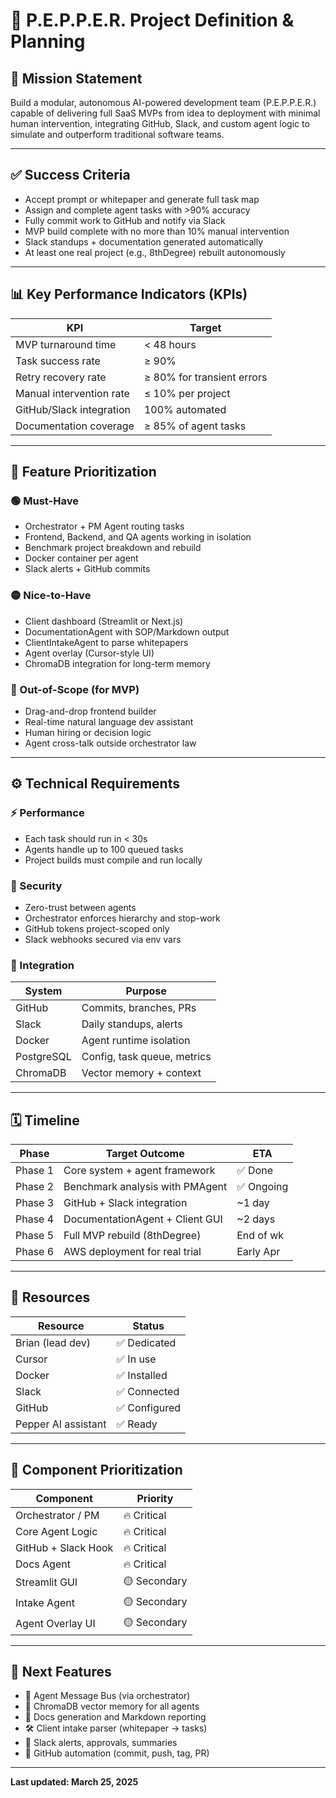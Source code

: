 # 📄 P.E.P.P.E.R. Project Definition & Planning

## 🚀 Mission Statement

Build a modular, autonomous AI-powered development team (P.E.P.P.E.R.) capable of delivering full SaaS MVPs from idea to deployment with minimal human intervention, integrating GitHub, Slack, and custom agent logic to simulate and outperform traditional software teams.

---

## ✅ Success Criteria

- Accept prompt or whitepaper and generate full task map
- Assign and complete agent tasks with >90% accuracy
- Fully commit work to GitHub and notify via Slack
- MVP build complete with no more than 10% manual intervention
- Slack standups + documentation generated automatically
- At least one real project (e.g., 8thDegree) rebuilt autonomously

---

## 📊 Key Performance Indicators (KPIs)

| KPI                          | Target                       |
|-----------------------------|------------------------------|
| MVP turnaround time         | < 48 hours                   |
| Task success rate           | ≥ 90%                        |
| Retry recovery rate         | ≥ 80% for transient errors   |
| Manual intervention rate    | ≤ 10% per project            |
| GitHub/Slack integration    | 100% automated               |
| Documentation coverage      | ≥ 85% of agent tasks         |

---

## 🧱 Feature Prioritization

### 🟢 Must-Have
- Orchestrator + PM Agent routing tasks
- Frontend, Backend, and QA agents working in isolation
- Benchmark project breakdown and rebuild
- Docker container per agent
- Slack alerts + GitHub commits

### 🟡 Nice-to-Have
- Client dashboard (Streamlit or Next.js)
- DocumentationAgent with SOP/Markdown output
- ClientIntakeAgent to parse whitepapers
- Agent overlay (Cursor-style UI)
- ChromaDB integration for long-term memory

### 🔴 Out-of-Scope (for MVP)
- Drag-and-drop frontend builder
- Real-time natural language dev assistant
- Human hiring or decision logic
- Agent cross-talk outside orchestrator law

---

## ⚙️ Technical Requirements

### ⚡ Performance
- Each task should run in < 30s
- Agents handle up to 100 queued tasks
- Project builds must compile and run locally

### 🔐 Security
- Zero-trust between agents
- Orchestrator enforces hierarchy and stop-work
- GitHub tokens project-scoped only
- Slack webhooks secured via env vars

### 🔗 Integration
| System     | Purpose                     |
|------------|-----------------------------|
| GitHub     | Commits, branches, PRs      |
| Slack      | Daily standups, alerts      |
| Docker     | Agent runtime isolation     |
| PostgreSQL | Config, task queue, metrics |
| ChromaDB   | Vector memory + context     |

---

## 🗓️ Timeline

| Phase      | Target Outcome                         | ETA       |
|------------|----------------------------------------|-----------|
| Phase 1    | Core system + agent framework          | ✅ Done    |
| Phase 2    | Benchmark analysis with PMAgent        | ✅ Ongoing |
| Phase 3    | GitHub + Slack integration             | ~1 day    |
| Phase 4    | DocumentationAgent + Client GUI        | ~2 days   |
| Phase 5    | Full MVP rebuild (8thDegree)           | End of wk |
| Phase 6    | AWS deployment for real trial          | Early Apr |

---

## 👥 Resources

| Resource           | Status        |
|--------------------|---------------|
| Brian (lead dev)   | ✅ Dedicated  |
| Cursor             | ✅ In use     |
| Docker             | ✅ Installed  |
| Slack              | ✅ Connected  |
| GitHub             | ✅ Configured |
| Pepper AI assistant| ✅ Ready      |

---

## 🔺 Component Prioritization

| Component            | Priority |
|----------------------|----------|
| Orchestrator / PM    | 🔥 Critical |
| Core Agent Logic     | 🔥 Critical |
| GitHub + Slack Hook  | 🔥 Critical |
| Docs Agent           | 🔥 Critical |
| Streamlit GUI        | 🟡 Secondary |
| Intake Agent         | 🟡 Secondary |
| Agent Overlay UI     | 🟡 Secondary |

---

## 📌 Next Features

- 🔌 Agent Message Bus (via orchestrator)
- 🧠 ChromaDB vector memory for all agents
- 🧾 Docs generation and Markdown reporting
- 🛠 Client intake parser (whitepaper → tasks)
- 💬 Slack alerts, approvals, summaries
- 📡 GitHub automation (commit, push, tag, PR)

---

**Last updated: March 25, 2025**

